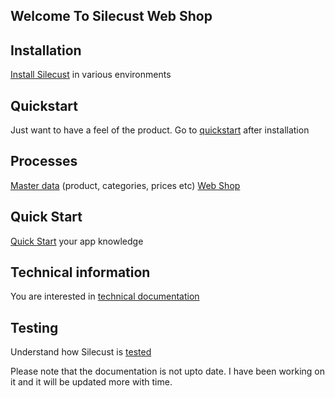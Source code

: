 ## Welcome To Silecust Web Shop
## Installation
 [Install Silecust](installation/installation.md) in various environments 
## Quickstart
Just want to have a feel of the product. Go to [quickstart](quickstart/quickstart.md) after installation

## Processes

[Master data](processes/master/master.md) (product, categories, prices etc)
[Web Shop](processes/module/webshop/webshop.md)

## Quick Start
[Quick Start](quickstart/quickstart.md) your app knowledge 
 
## Technical information
You are interested in [technical documentation](technicals/technicals.md) 

## Testing
Understand how Silecust is [tested](testing/test.md)

Please note that the documentation is not upto date. I have been working on it and it will be updated more with time. 